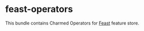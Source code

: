 # feast-operators

This bundle contains Charmed Operators for [Feast](https://feast.dev/) feature store.
